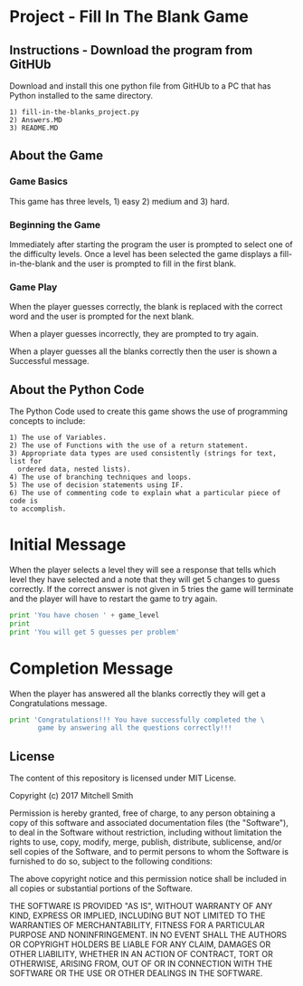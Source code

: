 # Project - Fill In The Blank Game


## Instructions - Download the program from GitHUb

Download and install this one python file from GitHUb to a PC that has Python
installed to the same directory.

    1) fill-in-the-blanks_project.py
    2) Answers.MD
    3) README.MD


## About the Game


### Game Basics

This game has three levels, 1) easy 2) medium and 3) hard.  


### Beginning the Game

Immediately after starting the program the user is prompted to select one of
the difficulty levels.  Once a level has been selected the game displays a
fill-in-the-blank and the user is prompted to fill in the first blank.  


### Game Play

When the player guesses correctly, the blank is replaced with the correct word
and the user is prompted for the next blank.

When a player guesses incorrectly, they are prompted to try again.

When a player guesses all the blanks correctly then the user is shown a
Successful message.


## About the Python Code

The Python Code used to create this game shows the use of programming concepts
to include:

    1) The use of Variables.
    2) The use of Functions with the use of a return statement.
    3) Appropriate data types are used consistently (strings for text, list for
      ordered data, nested lists).
    4) The use of branching techniques and loops.
    5) The use of decision statements using IF.
    6) The use of commenting code to explain what a particular piece of code is
    to accomplish.


# Initial Message

When the player selects a level they will see a response that tells which level
they have selected and a note that they will get 5 changes to guess correctly.
If the correct answer is not given in 5 tries the game will terminate and the
player will have to restart the game to try again.

```python
print 'You have chosen ' + game_level
print
print 'You will get 5 guesses per problem'
```


# Completion Message

When the player has answered all the blanks correctly they will get a
Congratulations message.

```Python
print 'Congratulations!!! You have successfully completed the \
       game by answering all the questions correctly!!!
```


## License

The content of this repository is licensed under MIT License.

Copyright (c) 2017 Mitchell Smith

Permission is hereby granted, free of charge, to any person obtaining a copy
of this software and associated documentation files (the "Software"), to deal
in the Software without restriction, including without limitation the rights
to use, copy, modify, merge, publish, distribute, sublicense, and/or sell
copies of the Software, and to permit persons to whom the Software is
furnished to do so, subject to the following conditions:

The above copyright notice and this permission notice shall be included in all
copies or substantial portions of the Software.

THE SOFTWARE IS PROVIDED "AS IS", WITHOUT WARRANTY OF ANY KIND, EXPRESS OR
IMPLIED, INCLUDING BUT NOT LIMITED TO THE WARRANTIES OF MERCHANTABILITY,
FITNESS FOR A PARTICULAR PURPOSE AND NONINFRINGEMENT. IN NO EVENT SHALL THE
AUTHORS OR COPYRIGHT HOLDERS BE LIABLE FOR ANY CLAIM, DAMAGES OR OTHER
LIABILITY, WHETHER IN AN ACTION OF CONTRACT, TORT OR OTHERWISE, ARISING FROM,
OUT OF OR IN CONNECTION WITH THE SOFTWARE OR THE USE OR OTHER DEALINGS IN THE
SOFTWARE.
